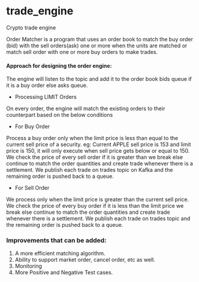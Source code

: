 # trade_engine
Crypto trade engine

Order Matcher is a program that uses an order book to match the buy order (bid) with the sell orders(ask) one or more when the units are matched or match sell order with one or more buy orders to make trades.



#### Approach for designing the order engine:

The engine will listen to the topic and add it to the order book bids queue if it is a buy order else asks queue.

- Processing LIMIT Orders

On every order, the engine will match the existing orders to their counterpart based on the below conditions

- For Buy Order

Process a buy order only when the limit price is less than equal to the current sell price of a security. eg: Current APPLE sell price is 153 and limit price is 150, it will only execute when sell price gets below or equal to 150.
We check the price of every sell order if it is greater than we break else continue to match the order quantities and create trade whenever there is a settlement.
We publish each trade on trades topic on Kafka and the remaining order is pushed back to a queue.

- For Sell Order

We process only when the limit price is greater than the current sell price.
We check the price of every buy order if it is less than the limit price we break else continue to match the order quantities and create trade whenever there is a settlement.
We publish each trade on trades topic and the remaining order is pushed back to a queue.

### Improvements that can be added:
1. A more efficient matching algorithm.
2. Ability to support market order, cancel order, etc as well.
3. Monitoring
4. More Positive and Negative Test cases.

